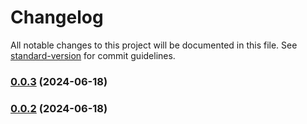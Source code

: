 # Changelog

All notable changes to this project will be documented in this file. See [standard-version](https://github.com/conventional-changelog/standard-version) for commit guidelines.

### [0.0.3](https://github.com/ArcMichael/decentralizedtradedesk/compare/v0.0.2...v0.0.3) (2024-06-18)

### [0.0.2](https://github.com/ArcMichael/decentralizedtradedesk/compare/v0.0.3...v0.0.2) (2024-06-18)

